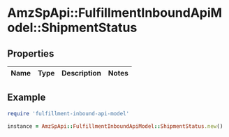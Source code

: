 # AmzSpApi::FulfillmentInboundApiModel::ShipmentStatus

## Properties

| Name | Type | Description | Notes |
| ---- | ---- | ----------- | ----- |

## Example

```ruby
require 'fulfillment-inbound-api-model'

instance = AmzSpApi::FulfillmentInboundApiModel::ShipmentStatus.new()
```

